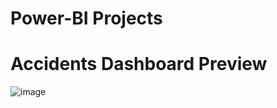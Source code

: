 # Power-BI Projects

# Accidents Dashboard Preview
![image](https://github.com/user-attachments/assets/02384b49-86f5-4dc1-ae61-7e0c749a5c58)

# 
